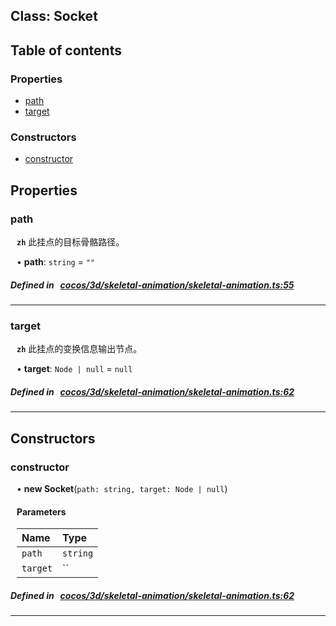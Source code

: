 
## Class: Socket





<div class="table-of-content">
<h2>Table of contents</h2>


### Properties

- [ path](#path)
- [ target](#target)

### Constructors

- [ constructor](#constructor)
</div>

## Properties


### path
<div style="margin-left: 10px;">



**`zh`** 此挂点的目标骨骼路径。





•  **path**:
`string`  = `""`
</div>

##### Defined in &nbsp;   [cocos/3d/skeletal-animation/skeletal-animation.ts:55](https://github.com/cocos-creator/engine/blob/c7bf6b8a9/cocos/3d/skeletal-animation/skeletal-animation.ts#L55)&nbsp;


___


### target
<div style="margin-left: 10px;">



**`zh`** 此挂点的变换信息输出节点。





•  **target**:
`Node | null`  = `null`
</div>

##### Defined in &nbsp;   [cocos/3d/skeletal-animation/skeletal-animation.ts:62](https://github.com/cocos-creator/engine/blob/c7bf6b8a9/cocos/3d/skeletal-animation/skeletal-animation.ts#L62)&nbsp;


___

<!---->
## Constructors


### constructor
<div style="margin-left: 10px;">

• **new Socket**(`path: string, target: Node | null`)

#### Parameters

| Name | Type |
| :------ | :------ |
| `path` | `string` |
| `target` | `` |
</div>

##### Defined in &nbsp;   [cocos/3d/skeletal-animation/skeletal-animation.ts:62](https://github.com/cocos-creator/engine/blob/c7bf6b8a9/cocos/3d/skeletal-animation/skeletal-animation.ts#L62)&nbsp;


---

<!---->



